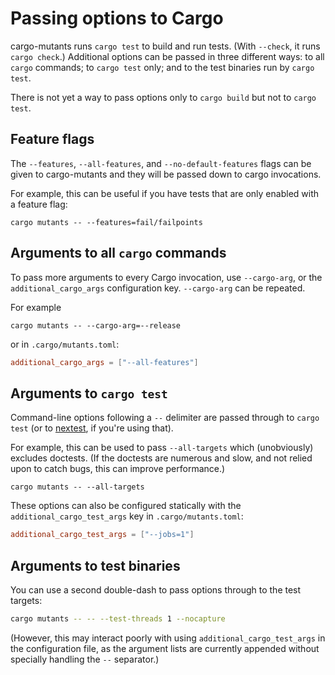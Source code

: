 # Passing options to Cargo

cargo-mutants runs `cargo test` to build and run tests. (With `--check`, it runs
`cargo check`.) Additional options can be passed in three different ways: to all
`cargo` commands; to `cargo test` only; and to the test binaries run by `cargo
test`.

There is not yet a way to pass options only to `cargo build` but not to `cargo test`.

## Feature flags

The `--features`, `--all-features`, and `--no-default-features` flags can be given to cargo-mutants and they will be passed down to cargo invocations.

For example, this can be useful if you have tests that are only enabled with a feature flag:

```shell
cargo mutants -- --features=fail/failpoints
```

## Arguments to all `cargo` commands

To pass more arguments to every Cargo invocation, use `--cargo-arg`, or the `additional_cargo_args` configuration key.
`--cargo-arg` can be repeated.

For example

```shell
cargo mutants -- --cargo-arg=--release
```

or in `.cargo/mutants.toml`:

```toml
additional_cargo_args = ["--all-features"]
```

## Arguments to `cargo test`

Command-line options following a `--` delimiter are passed through to
`cargo test` (or to [nextest](nextest.md), if you're using that).

For example, this can be used to pass `--all-targets` which (unobviously)
excludes doctests. (If the doctests are numerous and slow, and not relied upon to catch bugs, this can improve performance.)

```shell
cargo mutants -- --all-targets
```

These options can also be configured statically with the `additional_cargo_test_args` key in `.cargo/mutants.toml`:

```toml
additional_cargo_test_args = ["--jobs=1"]
```

## Arguments to test binaries

You can use a second double-dash to pass options through to the test targets:

```sh
cargo mutants -- -- --test-threads 1 --nocapture
```

(However, this may interact poorly with using `additional_cargo_test_args` in the configuration file,
as the argument lists are currently appended without specially handling the `--` separator.)
